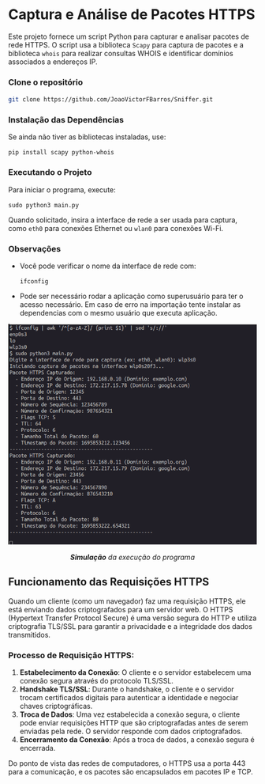 
# Captura e Análise de Pacotes HTTPS

Este projeto fornece um script Python para capturar e analisar pacotes de rede HTTPS. O script usa a biblioteca `Scapy` para captura de pacotes e a biblioteca `whois` para realizar consultas WHOIS e identificar domínios associados a endereços IP.

### Clone o repositório
```bash
git clone https://github.com/JoaoVictorFBarros/Sniffer.git
```

### Instalação das Dependências

Se ainda não tiver as bibliotecas instaladas, use:

```
pip install scapy python-whois
```

### Executando o Projeto

Para iniciar o programa, execute:

```
sudo python3 main.py
```
Quando solicitado, insira a interface de rede a ser usada para captura, como `eth0` para conexões Ethernet ou `wlan0` para conexões Wi-Fi.

### Observações
- Você pode verificar o nome da interface de rede com:
    ```
    ifconfig
    ```
- Pode ser necessário rodar a aplicação como superusuário para ter o acesso necessário. Em caso de erro na importação tente instalar as dependencias com o mesmo usuário que executa aplicação.

<div align="center">
<img src=print.png >

<i><b>Simulação</b> da execução do programa</i>
</div>

## Funcionamento das Requisições HTTPS

Quando um cliente (como um navegador) faz uma requisição HTTPS, ele está enviando dados criptografados para um servidor web. O HTTPS (Hypertext Transfer Protocol Secure) é uma versão segura do HTTP e utiliza criptografia TLS/SSL para garantir a privacidade e a integridade dos dados transmitidos.

### Processo de Requisição HTTPS:
1. **Estabelecimento da Conexão**: O cliente e o servidor estabelecem uma conexão segura através do protocolo TLS/SSL.
2. **Handshake TLS/SSL**: Durante o handshake, o cliente e o servidor trocam certificados digitais para autenticar a identidade e negociar chaves criptográficas.
3. **Troca de Dados**: Uma vez estabelecida a conexão segura, o cliente pode enviar requisições HTTP que são criptografadas antes de serem enviadas pela rede. O servidor responde com dados criptografados.
4. **Encerramento da Conexão**: Após a troca de dados, a conexão segura é encerrada.

Do ponto de vista das redes de computadores, o HTTPS usa a porta 443 para a comunicação, e os pacotes são encapsulados em pacotes IP e TCP.
